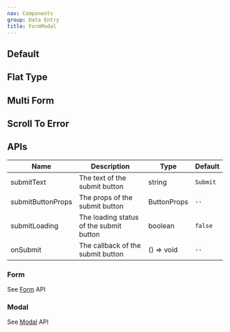 ```yaml
---
nav: Components
group: Data Entry
title: FormModal
---
```


## Default

<code src="./demos/index.tsx" nopadding></code>

## Flat Type

<code src="./demos/Flat.tsx" nopadding></code>

## Multi Form

<code src="./demos/MultiForm.tsx" nopadding></code>

## Scroll To Error

<code src="./demos/Error.tsx" nopadding></code>

## APIs

| Name              | Description                             | Type        | Default  |
| ----------------- | --------------------------------------- | ----------- | -------- |
| submitText        | The text of the submit button           | string      | `Submit` |
| submitButtonProps | The props of the submit button          | ButtonProps | `--`     |
| submitLoading     | The loading status of the submit button | boolean     | `false`  |
| onSubmit          | The callback of the submit button       | () => void  | `--`     |

### Form

See [Form](/components/form) API

### Modal

See [Modal](/components/form) API
